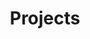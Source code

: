 ---
layout: list

title: Projects
slug: Projects
description: >
  Research and development projects
sitemap: true
---